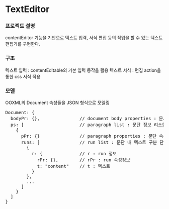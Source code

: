 # TextEditor

### 프로젝트 설명
contentEditor 기능을 기반으로 텍스트 입력, 서식 편집 등의 작업을 할 수 있는 텍스트 편집기를 구현한다.

### 구조

텍스트 입력 : contentEditable의 기본 입력 동작을 활용
텍스트 서식 : 편집 action을 통한 css 서식 적용

### 모델
OOXML의 Document 속성들을 JSON 형식으로 모델링
<pre>
Document: {
  bodyPr: {},               // document body properties : 문서 전체 속성정보
  ps: [                     // paragraph list : 문단 정보 리스트
    {
      pPr: {}               // paragraph properties : 문단 속성정보
      runs: [               // run list : 문단 내 텍스트 구분 단위(run) 리스트
        {
          r: {              // r : run 정보
            rPr: {},        // rPr : run 속성정보
            t: "content"    // t : 텍스트
          }
        },
        ...
      ]
    }
  ]
}
</pre>


